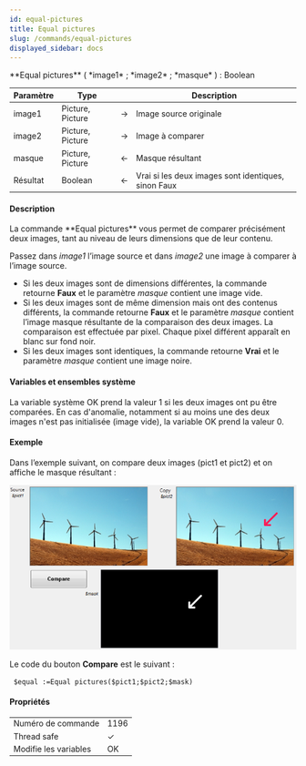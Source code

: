 ```yaml
---
id: equal-pictures
title: Equal pictures
slug: /commands/equal-pictures
displayed_sidebar: docs
---
```


<!--REF #_command_.Equal pictures.Syntax-->**Equal pictures** ( *image1* ; *image2* ; *masque* ) : Boolean<!-- END REF-->
<!--REF #_command_.Equal pictures.Params-->
| Paramètre | Type |  | Description |
| --- | --- | --- | --- |
| image1 | Picture, Picture | &#8594;  | Image source originale |
| image2 | Picture, Picture | &#8594;  | Image à comparer |
| masque | Picture, Picture | &#8592; | Masque résultant |
| Résultat | Boolean | &#8592; | Vrai si les deux images sont identiques, sinon Faux |

<!-- END REF-->

#### Description 

<!--REF #_command_.Equal pictures.Summary-->La commande **Equal pictures** vous permet de comparer précisément deux images, tant au niveau de leurs dimensions que de leur contenu.<!-- END REF--> 

Passez dans *image1* l’image source et dans *image2* une image à comparer à l’image source. 

* Si les deux images sont de dimensions différentes, la commande retourne **Faux** et le paramètre *masque* contient une image vide.
* Si les deux images sont de même dimension mais ont des contenus différents, la commande retourne **Faux** et le paramètre *masque* contient l’image masque résultante de la comparaison des deux images. La comparaison est effectuée par pixel. Chaque pixel différent apparaît en blanc sur fond noir.
* Si les deux images sont identiques, la commande retourne **Vrai** et le paramètre *masque* contient une image noire.

#### Variables et ensembles système 

La variable système OK prend la valeur 1 si les deux images ont pu être comparées. En cas d'anomalie, notamment si au moins une des deux images n'est pas initialisée (image vide), la variable OK prend la valeur 0.

#### Exemple 

Dans l’exemple suivant, on compare deux images (pict1 et pict2) et on affiche le masque résultant : 

![](../assets/en/commands/pict847365.fr.png)

Le code du bouton **Compare** est le suivant :

```4d
 $equal :=Equal pictures($pict1;$pict2;$mask)
```


#### Propriétés

|  |  |
| --- | --- |
| Numéro de commande | 1196 |
| Thread safe | &check; |
| Modifie les variables | OK |



